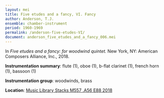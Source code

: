 ```yaml
---
layout: mei
title: Five etudes and a fancy, VI. Fancy
author: Anderson, T.J.
ensemble: chamber-instrument
period: 1960-1969
permalink: /anderson-five-etudes-VI/
document: anderson_five_etudes_and_a_fancy_006.mei
---
```


In *Five etudes and a fancy: for woodwind quintet.* New York, NY: American Composers Alliance, Inc., 2018.

**Instrumentation summary**: flute (1), oboe (1), b-flat clarinet (1), french horn (1), bassoon (1)

**Instrumentation group**: woodwinds, brass

**Location**: <a href="https://tufts-primo.hosted.exlibrisgroup.com/primo-explore/fulldisplay?docid=01TUN_ALMA21278567940003851&context=L&vid=01TUN&lang=en_US&search_scope=EVERYTHING&adaptor=Local%20Search%20Engine&isFrbr=true&tab=everything&query=any,contains,anderson%20five%20etudes%20and%20a%20fancy&offset=0" target="_blank">Music Library Stacks M557 .A56 E88 2018</a>
